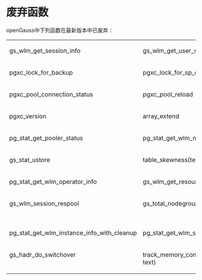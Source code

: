 # 废弃函数<a name="ZH-CN_TOPIC_0308046608"></a>

openGauss中下列函数在最新版本中已废弃：

<a name="table1861615120162"></a>
<table><tbody><tr id="row116501251161610"><td class="cellrowborder" valign="top" width="14.285714285714285%"><p id="p26505512166"><a name="p26505512166"></a><a name="p26505512166"></a>gs_wlm_get_session_info</p>
</td>
<td class="cellrowborder" valign="top" width="14.285714285714285%"><p id="p3651751151616"><a name="p3651751151616"></a><a name="p3651751151616"></a>gs_wlm_get_user_session_info</p>
</td>
<td class="cellrowborder" valign="top" width="14.285714285714285%"><p id="p4651451201611"><a name="p4651451201611"></a><a name="p4651451201611"></a>pgxc_get_csn</p>
</td>
<td class="cellrowborder" valign="top" width="9.077276816954914%"><p id="p76511514161"><a name="p76511514161"></a><a name="p76511514161"></a>pgxc_get_stat_dirty_tables</p>
</td>
<td class="cellrowborder" valign="top" width="19.49415175447366%"><p id="p9651175114169"><a name="p9651175114169"></a><a name="p9651175114169"></a>pgxc_get_thread_wait_status</p>
</td>
<td class="cellrowborder" valign="top" width="14.285714285714285%"><p id="p12651135115169"><a name="p12651135115169"></a><a name="p12651135115169"></a>pgxc_gtm_snapshot_status</p>
</td>
<td class="cellrowborder" valign="top" width="14.285714285714285%"><p id="p06511851141613"><a name="p06511851141613"></a><a name="p06511851141613"></a>pgxc_is_committed</p>
</td>
</tr>
<tr id="row565111515167"><td class="cellrowborder" valign="top" width="14.285714285714285%"><p id="p10651165131612"><a name="p10651165131612"></a><a name="p10651165131612"></a>pgxc_lock_for_backup</p>
</td>
<td class="cellrowborder" valign="top" width="14.285714285714285%"><p id="p165116514162"><a name="p165116514162"></a><a name="p165116514162"></a>pgxc_lock_for_sp_database</p>
</td>
<td class="cellrowborder" valign="top" width="14.285714285714285%"><p id="p1165135118163"><a name="p1165135118163"></a><a name="p1165135118163"></a>pgxc_lock_for_transfer</p>
</td>
<td class="cellrowborder" valign="top" width="9.077276816954914%"><p id="p7651751161613"><a name="p7651751161613"></a><a name="p7651751161613"></a>pgxc_log_comm_status</p>
</td>
<td class="cellrowborder" valign="top" width="19.49415175447366%"><p id="p265120511163"><a name="p265120511163"></a><a name="p265120511163"></a>pgxc_max_datanode_size</p>
</td>
<td class="cellrowborder" valign="top" width="14.285714285714285%"><p id="p4651251181610"><a name="p4651251181610"></a><a name="p4651251181610"></a>pgxc_node_str</p>
</td>
<td class="cellrowborder" valign="top" width="14.285714285714285%"><p id="p14651751131610"><a name="p14651751131610"></a><a name="p14651751131610"></a>pgxc_pool_check</p>
</td>
</tr>
<tr id="row11651145121616"><td class="cellrowborder" valign="top" width="14.285714285714285%"><p id="p146513519161"><a name="p146513519161"></a><a name="p146513519161"></a>pgxc_pool_connection_status</p>
</td>
<td class="cellrowborder" valign="top" width="14.285714285714285%"><p id="p1865125151612"><a name="p1865125151612"></a><a name="p1865125151612"></a>pgxc_pool_reload</p>
</td>
<td class="cellrowborder" valign="top" width="14.285714285714285%"><p id="p14651651101616"><a name="p14651651101616"></a><a name="p14651651101616"></a>pgxc_prepared_xact</p>
</td>
<td class="cellrowborder" valign="top" width="9.077276816954914%"><p id="p17651251131619"><a name="p17651251131619"></a><a name="p17651251131619"></a>pgxc_snapshot_status</p>
</td>
<td class="cellrowborder" valign="top" width="19.49415175447366%"><p id="p7651351121619"><a name="p7651351121619"></a><a name="p7651351121619"></a>pgxc_stat_dirty_tables</p>
</td>
<td class="cellrowborder" valign="top" width="14.285714285714285%"><p id="p1665115120168"><a name="p1665115120168"></a><a name="p1665115120168"></a>pgxc_unlock_for_sp_database</p>
</td>
<td class="cellrowborder" valign="top" width="14.285714285714285%"><p id="p8651195114164"><a name="p8651195114164"></a><a name="p8651195114164"></a>pgxc_unlock_for_transfer</p>
</td>
</tr>
<tr id="row206511151141614"><td class="cellrowborder" valign="top" width="14.285714285714285%"><p id="p0651195191615"><a name="p0651195191615"></a><a name="p0651195191615"></a>pgxc_version</p>
</td>
<td class="cellrowborder" valign="top" width="14.285714285714285%"><p id="p12157152311472"><a name="p12157152311472"></a><a name="p12157152311472"></a>array_extend</p>
</td>
<td class="cellrowborder" valign="top" width="14.285714285714285%"><p id="p8652135171616"><a name="p8652135171616"></a><a name="p8652135171616"></a>prepare_statement_status</p>
</td>
<td class="cellrowborder" valign="top" width="9.077276816954914%"><p id="p19271405232"><a name="p19271405232"></a><a name="p19271405232"></a>remote_rto_stat</p>
</td>
<td class="cellrowborder" valign="top" width="19.49415175447366%"><p id="p5652851161614"><a name="p5652851161614"></a><a name="p5652851161614"></a>dbe_perf.global_slow_query_info</p>
</td>
<td class="cellrowborder" valign="top" width="14.285714285714285%"><p id="p0652195171617"><a name="p0652195171617"></a><a name="p0652195171617"></a>dbe_perf.global_slow_query_info_bytime</p>
</td>
<td class="cellrowborder" valign="top" width="14.285714285714285%"><p id="p15652151141617"><a name="p15652151141617"></a><a name="p15652151141617"></a>dbe_perf.global_slow_query_history</p>
</td>
</tr>
<tr id="row847903019414"><td class="cellrowborder" valign="top" width="14.285714285714285%"><p id="p132251645259"><a name="p132251645259"></a><a name="p132251645259"></a>pg_stat_get_pooler_status</p>
</td>
<td class="cellrowborder" valign="top" width="14.285714285714285%"><p id="p1890420521811"><a name="p1890420521811"></a><a name="p1890420521811"></a>pg_stat_get_wlm_node_resource_info</p>
</td>
<td class="cellrowborder" valign="top" width="14.285714285714285%"><p id="p648003010419"><a name="p648003010419"></a><a name="p648003010419"></a>pg_stat_get_wlm_session_info_internal</p>
</td>
<td class="cellrowborder" valign="top" width="9.077276816954914%"><p id="p048043016415"><a name="p048043016415"></a><a name="p048043016415"></a>DBE_PERF.get_wlm_controlgroup_ng_config()</p>
</td>
<td class="cellrowborder" valign="top" width="19.49415175447366%"><p id="p148083018410"><a name="p148083018410"></a><a name="p148083018410"></a>DBE_PERF.get_wlm_user_resource_runtime()</p>
</td>
<td class="cellrowborder" valign="top" width="14.285714285714285%"><p id="p17130133114246"><a name="p17130133114246"></a><a name="p17130133114246"></a>global_space_shrink</p>
</td>
<td class="cellrowborder" valign="top" width="14.285714285714285%"><p id="p9480430941"><a name="p9480430941"></a><a name="p9480430941"></a>pg_pool_validate</p>
</td>
</tr>
<tr id="row1380912816123"><td class="cellrowborder" valign="top" width="14.285714285714285%"><p id="p148091728131212"><a name="p148091728131212"></a><a name="p148091728131212"></a>gs_stat_ustore</p>
</td>
<td class="cellrowborder" valign="top" width="14.285714285714285%"><p id="p38091228141217"><a name="p38091228141217"></a><a name="p38091228141217"></a>table_skewness(text)</p>
</td>
<td class="cellrowborder" valign="top" width="14.285714285714285%"><p id="p11810122820128"><a name="p11810122820128"></a><a name="p11810122820128"></a>table_skewness(text, text, text)</p>
</td>
<td class="cellrowborder" valign="top" width="9.077276816954914%"><p id="p19810928161210"><a name="p19810928161210"></a><a name="p19810928161210"></a>-</p>
</td>
<td class="cellrowborder" valign="top" width="19.49415175447366%"><p id="p178100288127"><a name="p178100288127"></a><a name="p178100288127"></a>-</p>
</td>
<td class="cellrowborder" valign="top" width="14.285714285714285%"><p id="p38101928151213"><a name="p38101928151213"></a><a name="p38101928151213"></a>-</p>
</td>
<td class="cellrowborder" valign="top" width="14.285714285714285%"><p id="p2810132817122"><a name="p2810132817122"></a><a name="p2810132817122"></a>-</p>
</td>
</tr>
<tr>
<td class="cellrowborder" valign="top" width="14.285714285714285%"><p id="p2810132817122"><a name="p2810132817123"></a><a name="p2810132817123"></a>pg_stat_get_wlm_operator_info</p>
</td>
<td class="cellrowborder" valign="top" width="14.285714285714285%"><p id="p2810132817122"><a name="p2810132817124"></a><a name="p2810132817124"></a>gs_wlm_get_resource_pool_info(int)</p>
</td>
<td class="cellrowborder" valign="top" width="14.285714285714285%"><p id="p2810132817122"><a name="p2810132817124"></a><a name="p2810132817124"></a>gs_wlm_get_all_user_resource_info</p>
</td>
<td class="cellrowborder" valign="top" width="14.285714285714285%"><p id="p2810132817122"><a name="p2810132817124"></a><a name="p2810132817124"></a>create_wlm_operator_info</p>
</td>
<td class="cellrowborder" valign="top" width="14.285714285714285%"><p id="p2810132817122"><a name="p2810132817124"></a><a name="p2810132817124"></a>create_wlm_session_info</p>
</td>
<td class="cellrowborder" valign="top" width="14.285714285714285%"><p id="p2810132817122"><a name="p2810132817124"></a><a name="p2810132817124"></a>gs_wlm_get_workload_records</p>
</td>
<td class="cellrowborder" valign="top" width="14.285714285714285%"><p id="p2810132817122"><a name="p2810132817124"></a><a name="p2810132817124"></a>gs_wlm_persistent_user_resource_info</p>
</td>
</tr>
<tr>
<td class="cellrowborder" valign="top" width="14.285714285714285%"><p id="p2810132817122"><a name="p2810132817124"></a><a name="p2810132817124"></a>gs_wlm_session_respool</p>
</td>
<td class="cellrowborder" valign="top" width="14.285714285714285%"><p id="p2810132817122"><a name="p2810132817124"></a><a name="p2810132817124"></a>gs_total_nodegroup_memory_detail</p>
</td>
<td class="cellrowborder" valign="top" width="14.285714285714285%"><p id="p2810132817122"><a name="p2810132817124"></a><a name="p2810132817124"></a>gs_wlm_user_resource_info(name text)</p>
</td>
<td class="cellrowborder" valign="top" width="14.285714285714285%"><p id="p2810132817122"><a name="p2810132817124"></a><a name="p2810132817124"></a>create_wlm_instance_statistics_info</p>
</td>
<td class="cellrowborder" valign="top" width="14.285714285714285%"><p id="p2810132817122"><a name="p2810132817124"></a><a name="p2810132817124"></a>pg_stat_get_session_wlmstat</p>
</td>
<td class="cellrowborder" valign="top" width="14.285714285714285%"><p id="p2810132817122"><a name="p2810132817124"></a><a name="p2810132817124"></a>pg_stat_get_wlm_ec_operator_info</p>
</td>
<td class="cellrowborder" valign="top" width="14.285714285714285%"><p id="p2810132817122"><a name="p2810132817124"></a><a name="p2810132817124"></a>pg_stat_get_wlm_instance_info</p>
</td>
</tr>
<tr>
<td class="cellrowborder" valign="top" width="14.285714285714285%"><p id="p2810132817122"><a name="p2810132817124"></a><a name="p2810132817124"></a>pg_stat_get_wlm_instance_info_with_cleanup</p>
</td>
<td class="cellrowborder" valign="top" width="14.285714285714285%"><p id="p2810132817122"><a name="p2810132817124"></a><a name="p2810132817124"></a>pg_stat_get_wlm_statistics</p>
</td>
<td class="cellrowborder" valign="top" width="14.285714285714285%"><p id="p2810132817122"><a name="p2810132817124"></a><a name="p2810132817124"></a>pg_stat_get_wlm_realtime_session_info</p>
</td>
<td class="cellrowborder" valign="top" width="14.285714285714285%"><p id="p2810132817122"><a name="p2810132817124"></a><a name="p2810132817124"></a>gs_upload_obs_file</p>
</td>
<td class="cellrowborder" valign="top" width="14.285714285714285%"><p id="p2810132817122"><a name="p2810132817124"></a><a name="p2810132817124"></a>gs_download_obs_file</p>
</td>
<td class="cellrowborder" valign="top" width="14.285714285714285%"><p id="p2810132817122"><a name="p2810132817124"></a><a name="p2810132817124"></a>gs_set_obs_file_context</p>
</td>
<td class="cellrowborder" valign="top" width="14.285714285714285%"><p id="p2810132817122"><a name="p2810132817124"></a><a name="p2810132817124"></a>gs_get_hadr_key_cn</p>
</td>
</tr>
<tr>
<td class="cellrowborder" valign="top" width="14.285714285714285%"><p id="p2810132817122"><a name="p2810132817124"></a><a name="p2810132817124"></a>gs_hadr_do_switchover</p>
</td>
<td class="cellrowborder" valign="top" width="14.285714285714285%"><p id="p2810132817122"><a name="p2810132817124"></a><a name="p2810132817124"></a>track_memory_context(context_list text)</p>
</td>
<td class="cellrowborder" valign="top" width="14.285714285714285%"><p id="p2810132817122"><a name="p2810132817124"></a><a name="p2810132817124"></a>track_memory_context_detail</p>
</td>
<td class="cellrowborder" valign="top" width="14.285714285714285%"><p id="p2810132817122"><a name="p2810132817124"></a><a name="p2810132817124"></a>pgxc_unlock_for_sp_database</p>
</td>
<td class="cellrowborder" valign="top" width="14.285714285714285%"><p id="p2810132817122"><a name="p2810132817124"></a><a name="p2810132817124"></a>local_segment_space_info</p>
</td>
<td class="cellrowborder" valign="top" width="14.285714285714285%"><p id="p2810132817122"><a name="p2810132817124"></a><a name="p2810132817124"></a>pg_stat_segment_extent_usage</p>
</td>
<td class="cellrowborder" valign="top" width="14.285714285714285%"><p id="p2810132817122"><a name="p2810132817124"></a><a name="p2810132817124"></a>GS_ALL_NODEGROUP_CONTROL_GROUP_INFO</p>
</td>
</tr>
</tbody>
</table>

